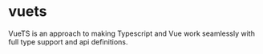 vuets
=====

VueTS is an approach to making Typescript and Vue work seamlessly with full type support and api definitions.
